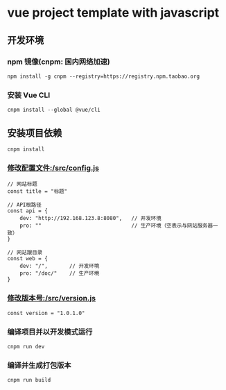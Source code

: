 # vue project template with javascript

## 开发环境
### npm 镜像(cnpm: 国内网络加速)
```
npm install -g cnpm --registry=https://registry.npm.taobao.org
```
### 安装 Vue CLI
```
cnpm install --global @vue/cli
```

## 安装项目依赖
```
cnpm install
```

### [修改配置文件:/src/config.js](/src/config.js)
```
// 网站标题
const title = "标题"

// API根路径
const api = {
    dev: "http://192.168.123.8:8080",   // 开发环境
    pro: ""                             // 生产环境（空表示与网站服务器一致）
}

// 网站跟目录
const web = {
    dev: "/",       // 开发环境
    pro: "/doc/"    // 生产环境
}
```
### [修改版本号:/src/version.js](/src/version.js)
```
const version = "1.0.1.0"
```

### 编译项目并以开发模式运行
```
cnpm run dev
```

### 编译并生成打包版本
```
cnpm run build
```
